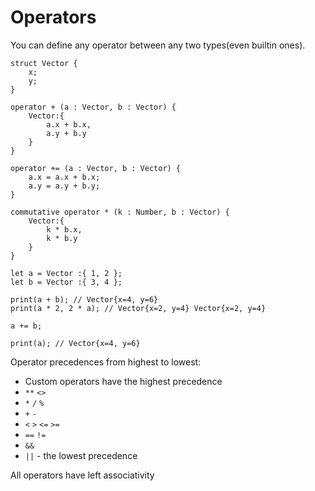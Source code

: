 # Operators

You can define any operator between any two types(even builtin ones).

```frugurt
struct Vector {
    x;
    y;
}

operator + (a : Vector, b : Vector) {
    Vector:{
        a.x + b.x,
        a.y + b.y
    }
}

operator += (a : Vector, b : Vector) {
    a.x = a.x + b.x;
    a.y = a.y + b.y;
}

commutative operator * (k : Number, b : Vector) {
    Vector:{
        k * b.x,
        k * b.y
    }
}

let a = Vector :{ 1, 2 };
let b = Vector :{ 3, 4 };

print(a + b); // Vector{x=4, y=6}
print(a * 2, 2 * a); // Vector{x=2, y=4} Vector{x=2, y=4}

a += b;

print(a); // Vector{x=4, y=6}
```

Operator precedences from highest to lowest:

- Custom operators have the highest precedence
- `**` `<>`
- `*` `/` `%`
- `+` `-`
- `<` `>` `<=` `>=`
- `==` `!=`
- `&&`
- `||` - the lowest precedence

All operators have left associativity